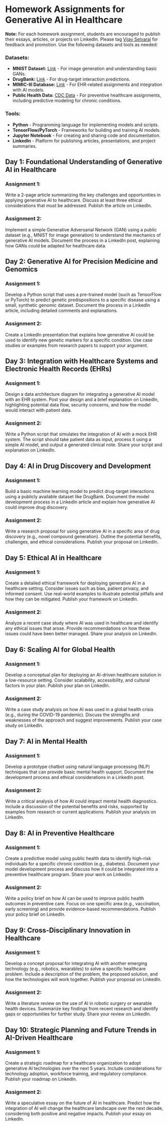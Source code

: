 # Homework Assignments for Generative AI in Healthcare

**Note:** For each homework assignment, students are encouraged to publish their essays, articles, or projects on LinkedIn. Please tag [Vijay Selvaraj](https://www.linkedin.com/in/vijayselvaraj/) for feedback and promotion. Use the following datasets and tools as needed:

### **Datasets:**
- **MNIST Dataset:** [Link](http://yann.lecun.com/exdb/mnist/) - For image generation and understanding basic GANs.
- **DrugBank:** [Link](https://go.drugbank.com/releases/latest) - For drug-target interaction predictions.
- **MIMIC-III Database:** [Link](https://physionet.org/content/mimiciii/1.4/) - For EHR-related assignments and integration with AI models.
- **Public Health Data:** [CDC Data](https://data.cdc.gov/) - For preventive healthcare assignments, including predictive modeling for chronic conditions.

### **Tools:**
- **Python** - Programming language for implementing models and scripts.
- **TensorFlow/PyTorch** - Frameworks for building and training AI models.
- **Jupyter Notebook** - For creating and sharing code and documentation.
- **LinkedIn** - Platform for publishing articles, presentations, and project summaries.

## Day 1: Foundational Understanding of Generative AI in Healthcare

### Assignment 1:
Write a 2-page article summarizing the key challenges and opportunities in applying generative AI to healthcare. Discuss at least three ethical considerations that must be addressed. Publish the article on LinkedIn.

### Assignment 2:
Implement a simple Generative Adversarial Network (GAN) using a public dataset (e.g., MNIST for image generation) to understand the mechanics of generative AI models. Document the process in a LinkedIn post, explaining how GANs could be adapted for healthcare data.

## Day 2: Generative AI for Precision Medicine and Genomics

### Assignment 1:
Develop a Python script that uses a pre-trained model (such as TensorFlow or PyTorch) to predict genetic predispositions to a specific disease using a small, synthetic genomic dataset. Document the process in a LinkedIn article, including detailed comments and explanations.

### Assignment 2:
Create a LinkedIn presentation that explains how generative AI could be used to identify new genetic markers for a specific condition. Use case studies or examples from research papers to support your argument.

## Day 3: Integration with Healthcare Systems and Electronic Health Records (EHRs)

### Assignment 1:
Design a data architecture diagram for integrating a generative AI model with an EHR system. Post your design and a brief explanation on LinkedIn, highlighting potential data flow, security concerns, and how the model would interact with patient data.

### Assignment 2:
Write a Python script that simulates the integration of AI with a mock EHR system. The script should take patient data as input, process it using a simple AI model, and output a generated clinical note. Share your script and explanation on LinkedIn.

## Day 4: AI in Drug Discovery and Development

### Assignment 1:
Build a basic machine learning model to predict drug-target interactions using a publicly available dataset like DrugBank. Document the model development process in a LinkedIn article and explain how generative AI could improve drug discovery.

### Assignment 2:
Write a research proposal for using generative AI in a specific area of drug discovery (e.g., novel compound generation). Outline the potential benefits, challenges, and ethical considerations. Publish your proposal on LinkedIn.

## Day 5: Ethical AI in Healthcare

### Assignment 1:
Create a detailed ethical framework for deploying generative AI in a healthcare setting. Consider issues such as bias, patient privacy, and informed consent. Use real-world examples to illustrate potential pitfalls and how they can be mitigated. Publish your framework on LinkedIn.

### Assignment 2:
Analyze a recent case study where AI was used in healthcare and identify any ethical issues that arose. Provide recommendations on how these issues could have been better managed. Share your analysis on LinkedIn.

## Day 6: Scaling AI for Global Health

### Assignment 1:
Develop a conceptual plan for deploying an AI-driven healthcare solution in a low-resource setting. Consider scalability, accessibility, and cultural factors in your plan. Publish your plan on LinkedIn.

### Assignment 2:
Write a case study analysis on how AI was used in a global health crisis (e.g., during the COVID-19 pandemic). Discuss the strengths and weaknesses of the approach and suggest improvements. Publish your case study on LinkedIn.

## Day 7: AI in Mental Health

### Assignment 1:
Develop a prototype chatbot using natural language processing (NLP) techniques that can provide basic mental health support. Document the development process and ethical considerations in a LinkedIn post.

### Assignment 2:
Write a critical analysis of how AI could impact mental health diagnostics. Include a discussion of the potential benefits and risks, supported by examples from research or current applications. Publish your analysis on LinkedIn.

## Day 8: AI in Preventive Healthcare

### Assignment 1:
Create a predictive model using public health data to identify high-risk individuals for a specific chronic condition (e.g., diabetes). Document your model development process and discuss how it could be integrated into a preventive healthcare program. Share your work on LinkedIn.

### Assignment 2:
Write a policy brief on how AI can be used to improve public health outcomes in preventive care. Focus on one specific area (e.g., vaccination, early screening) and provide evidence-based recommendations. Publish your policy brief on LinkedIn.

## Day 9: Cross-Disciplinary Innovation in Healthcare

### Assignment 1:
Develop a concept proposal for integrating AI with another emerging technology (e.g., robotics, wearables) to solve a specific healthcare problem. Include a description of the problem, the proposed solution, and how the technologies will work together. Publish your proposal on LinkedIn.

### Assignment 2:
Write a literature review on the use of AI in robotic surgery or wearable health devices. Summarize key findings from recent research and identify gaps or opportunities for further study. Share your review on LinkedIn.

## Day 10: Strategic Planning and Future Trends in AI-Driven Healthcare

### Assignment 1:
Create a strategic roadmap for a healthcare organization to adopt generative AI technologies over the next 5 years. Include considerations for technology adoption, workforce training, and regulatory compliance. Publish your roadmap on LinkedIn.

### Assignment 2:
Write a speculative essay on the future of AI in healthcare. Predict how the integration of AI will change the healthcare landscape over the next decade, considering both positive and negative impacts. Publish your essay on LinkedIn.
